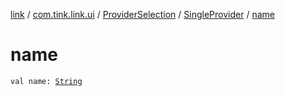 [link](../../../index.md) / [com.tink.link.ui](../../index.md) / [ProviderSelection](../index.md) / [SingleProvider](index.md) / [name](./name.md)

# name

`val name: `[`String`](https://kotlinlang.org/api/latest/jvm/stdlib/kotlin/-string/index.html)